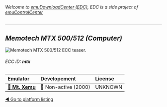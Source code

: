 ###### Welcome to [emuDownloadCenter (EDC)](https://github.com/PhoenixInteractiveNL/emuDownloadCenter/wiki/), EDC is a side project of [emuControlCenter](https://github.com/PhoenixInteractiveNL/emuControlCenter/wiki/)
***
## _Memotech MTX 500/512 (Computer)_
![](https://raw.githubusercontent.com/wiki/PhoenixInteractiveNL/emuDownloadCenter/images_platform/ecc_mtx_teaser.png "Memotech MTX 500/512 ECC teaser.")
###### ECC ID: **mtx**

| Emulator   | Developement        | License     |
|:-----------|:--------------------|:------------|
| [:file_folder: **Mt. Xemu**](https://github.com/PhoenixInteractiveNL/emuDownloadCenter/wiki/Emulator-mtxemu#menu) | :red_circle: Non-active (2000) | UNKNOWN |

[:arrow_backward: Go to platform listing](https://github.com/PhoenixInteractiveNL/emuDownloadCenter/wiki/EDC-Platform-List)
